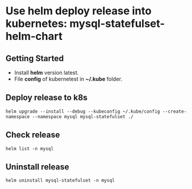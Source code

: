 # Use helm deploy release into kubernetes: mysql-statefulset-helm-chart

## Getting Started
- Install **helm** version latest.
- File **config** of kubernetest in **~/.kube** folder.

## Deploy release to k8s
```
helm upgrade --install --debug --kubeconfig ~/.kube/config --create-namespace --namespace mysql mysql-statefulset ./
```

## Check release
```
helm list -n mysql
```

## Uninstall release
```
helm uninstall mysql-statefulset -n mysql
```
